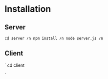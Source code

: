 # Installation #

## Server ##

`
cd server /n
npm install /n
node server.js /n
`

## Client ##

`
cd client

`